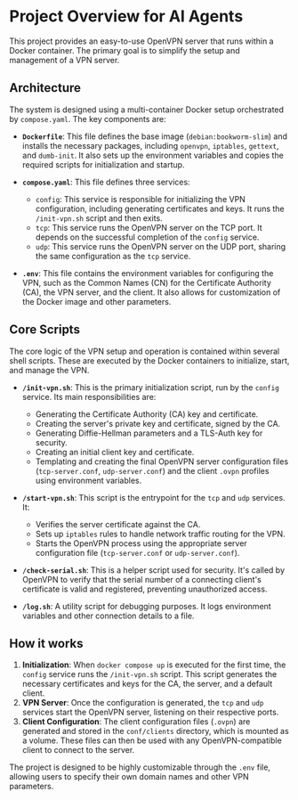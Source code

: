 # Project Overview for AI Agents

This project provides an easy-to-use OpenVPN server that runs within a Docker container. The primary goal is to simplify the setup and management of a VPN server.

## Architecture

The system is designed using a multi-container Docker setup orchestrated by `compose.yaml`. The key components are:

*   **`Dockerfile`**: This file defines the base image (`debian:bookworm-slim`) and installs the necessary packages, including `openvpn`, `iptables`, `gettext`, and `dumb-init`. It also sets up the environment variables and copies the required scripts for initialization and startup.

*   **`compose.yaml`**: This file defines three services:
    *   `config`: This service is responsible for initializing the VPN configuration, including generating certificates and keys. It runs the `/init-vpn.sh` script and then exits.
    *   `tcp`: This service runs the OpenVPN server on the TCP port. It depends on the successful completion of the `config` service.
    *   `udp`: This service runs the OpenVPN server on the UDP port, sharing the same configuration as the `tcp` service.

*   **`.env`**: This file contains the environment variables for configuring the VPN, such as the Common Names (CN) for the Certificate Authority (CA), the VPN server, and the client. It also allows for customization of the Docker image and other parameters.

## Core Scripts

The core logic of the VPN setup and operation is contained within several shell scripts. These are executed by the Docker containers to initialize, start, and manage the VPN.

*   **`/init-vpn.sh`**: This is the primary initialization script, run by the `config` service. Its main responsibilities are:
    *   Generating the Certificate Authority (CA) key and certificate.
    *   Creating the server's private key and certificate, signed by the CA.
    *   Generating Diffie-Hellman parameters and a TLS-Auth key for security.
    *   Creating an initial client key and certificate.
    *   Templating and creating the final OpenVPN server configuration files (`tcp-server.conf`, `udp-server.conf`) and the client `.ovpn` profiles using environment variables.

*   **`/start-vpn.sh`**: This script is the entrypoint for the `tcp` and `udp` services. It:
    *   Verifies the server certificate against the CA.
    *   Sets up `iptables` rules to handle network traffic routing for the VPN.
    *   Starts the OpenVPN process using the appropriate server configuration file (`tcp-server.conf` or `udp-server.conf`).

*   **`/check-serial.sh`**: This is a helper script used for security. It's called by OpenVPN to verify that the serial number of a connecting client's certificate is valid and registered, preventing unauthorized access.

*   **`/log.sh`**: A utility script for debugging purposes. It logs environment variables and other connection details to a file.

## How it works

1.  **Initialization**: When `docker compose up` is executed for the first time, the `config` service runs the `/init-vpn.sh` script. This script generates the necessary certificates and keys for the CA, the server, and a default client.
2.  **VPN Server**: Once the configuration is generated, the `tcp` and `udp` services start the OpenVPN server, listening on their respective ports.
3.  **Client Configuration**: The client configuration files (`.ovpn`) are generated and stored in the `conf/clients` directory, which is mounted as a volume. These files can then be used with any OpenVPN-compatible client to connect to the server.

The project is designed to be highly customizable through the `.env` file, allowing users to specify their own domain names and other VPN parameters.

<!-- This file was initially generated by the AI agent gemini-2.5-pro to help other agents understand the project. -->
